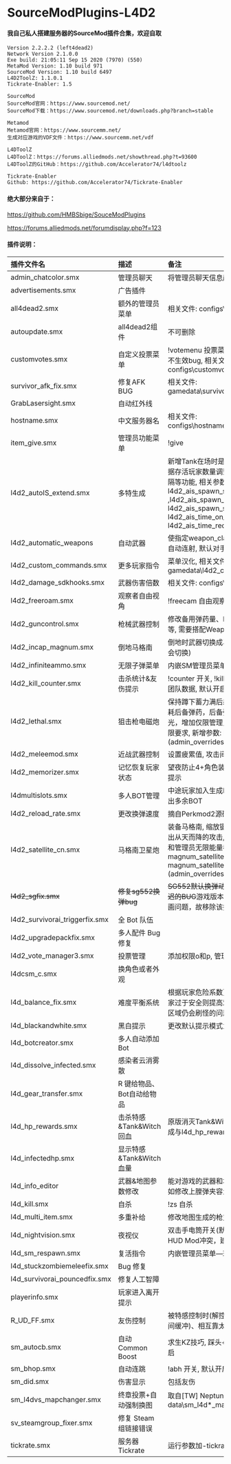 # SourceModPlugins-L4D2

#### 我自己私人搭建服务器的SourceMod插件合集，欢迎自取

```
Version 2.2.2.2 (left4dead2)
Network Version 2.1.0.0
Exe build: 21:05:11 Sep 15 2020 (7970) (550)
MetaMod Version: 1.10 build 971
SourceMod Version: 1.10 build 6497
L4D2ToolZ: 1.1.0.1
Tickrate-Enabler: 1.5

SourceMod
SourceMod官网：https://www.sourcemod.net/
SourceMod下载：https://www.sourcemod.net/downloads.php?branch=stable

Metamod
Metamod官网：https://www.sourcemm.net/
生成对应游戏的VDF文件：https://www.sourcemm.net/vdf

L4DToolZ
L4DToolZ：https://forums.alliedmods.net/showthread.php?t=93600
L4DToolZ的GitHub：https://github.com/Accelerator74/l4dtoolz

Tickrate-Enabler
Github: https://github.com/Accelerator74/Tickrate-Enabler
```

#### 绝大部分来自于：

https://github.com/HMBSbige/SouceModPlugins

https://forums.alliedmods.net/forumdisplay.php?f=123

#### 插件说明：

| 插件文件名                     | 描述                      | 备注                                                                                                                                                                                                                                       |
| :----------------------------- | :------------------------ | :----------------------------------------------------------------------------------------------------------------------------------------------------------------------------------------------------------------------------------------- |
| admin_chatcolor.smx            | 管理员聊天                | 将管理员聊天信息颜色变更                                                                                                                                                                                                                   |
| advertisements.smx             | 广告插件                  |                                                                                                                                                                                                                                            |
| all4dead2.smx                  | 额外的管理员菜单          | 相关文件: configs\advertisements.txt                                                                                                                                                                                                       |
| autoupdate.smx                 | all4dead2组件             | 不可删除                                                                                                                                                                                                                                   |
| customvotes.smx                | 自定义投票菜单            | !votemenu 投票菜单, 修复投票冷却时间不生效bug, 相关文件: configs\customvotes.cfg                                                                                                                                                           |
| survivor_afk_fix.smx           | 修复AFK BUG               | 相关文件: gamedata\survivor_afk_fix.txt                                                                                                                                                                                                    |
| GrabLasersight.smx             | 自动红外线                |                                                                                                                                                                                                                                            |
| hostname.smx                   | 中文服务器名              | 相关文件: configs\hostname\hostname.txt                                                                                                                                                                                                    |
| item_give.smx                  | 管理员功能菜单            | !give                                                                                                                                                                                                                                      |
| l4d2_autoIS_extend.smx         | 多特生成                  | 新增Tank在场时是否继续生成特感，根据存活玩家数量调整特感数量以及刷新间隔等功能, 相关参数: l4d2_ais_spawn_si_with_tank ,l4d2_ais_spawn_size_on_player, l4d2_ais_spawn_size_add_amount, l4d2_ais_time_on_player, l4d2_ais_time_reduce_amount |
| l4d2_automatic_weapons         | 自动武器                  | 使指定weapon_class的武器按住射击键自动连射, 默认对手枪开启                                                                                                                                                                                 |
| l4d2_custom_commands.smx       | 更多玩家指令              | 菜单汉化, 相关文件: gamedata\l4d2_custom_commands.txt                                                                                                                                                                                      |
| l4d2_damage_sdkhooks.smx       | 武器伤害倍数              | 相关文件: configs\l4d2damagemod.cfg                                                                                                                                                                                                        |
| l4d2_freeroam.smx              | 观察者自由视角            | !freecam 自由观察视角                                                                                                                                                                                                                      |
| l4d2_guncontrol.smx            | 枪械武器控制              | 修改备用弹药量、M60&榴弹枪子弹补充等, 需要搭配WeaponUnlock使用                                                                                                                                                                             |
| l4d2_incap_magnum.smx          | 倒地马格南                | 倒地时武器切换成马格南 (默认只有近战会切换)                                                                                                                                                                                                |
| l4d2_infiniteammo.smx          | 无限子弹菜单              | 内嵌SM管理员菜单，提示信息小改                                                                                                                                                                                                             |
| l4d2_kill_counter.smx          | 击杀统计&友伤提示         | !counter 开关, !kills 个人数据, !teamkills 团队数据, 默认开启友伤提示、关闭通知                                                                                                                                                            |
| l4d2_lethal.smx                | 狙击枪电磁炮              | 保持蹲下蓄力满后射出电磁炮, 修改为消耗后备弹药，后备弹药不足时会直接耗光，增加仅限管理员使用参数以及对应权限要求, 新增参数: lethal_weapon (admin_overrides.cfg)                                                                            |
| l4d2_meleemod.smx              | 近战武器控制              | 设置疲累值, 攻击间隔等                                                                                                                                                                                                                     |
| l4d2_memorizer.smx             | 记忆恢复玩家状态          | 望夜防止4+角色装备混乱的原版, 无任何提示                                                                                                                                                                                                   |
| l4dmultislots.smx              | 多人BOT管理               | 中途玩家加入生成BOT提供接管, 自动踢出多余BOT                                                                                                                                                                                               |
| l4d2_reload_rate.smx           | 更改换弹速度              | 摘自Perkmod2源码                                                                                                                                                                                                                           |
| l4d2_satellite_cn.smx          | 马格南卫星炮              | 装备马格南, 缩放键弹出菜单切换模式, 射出从天而降的攻击, 增加仅限管理员使用和管理员无限能量参数, 新增参数: magnum_satellite, magnum_satellite_unlimit (admin_overrides.cfg)                                                                 |
| ~~l4d2_sgfix.smx~~            | ~~修复sg552换弹bug~~     | ~~SG552默认换弹动画结束到可开枪有延迟的BUG~~游戏版本2.2.x.x后已修复该动画问题，故移除该插件                                                                                                                                               |
| l4d2_survivorai_triggerfix.smx | 全 Bot 队伍               |                                                                                                                                                                                                                                            |
| l4d2_upgradepackfix.smx        | 多人配件 Bug 修复         |                                                                                                                                                                                                                                            |
| l4d2_vote_manager3.smx         | 投票管理                  | 添加权限o和p, 管理员防踢                                                                                                                                                                                                                   |
| l4dcsm_c.smx                   | 换角色或者外观            |                                                                                                                                                                                                                                            |
| l4d_balance_fix.smx            | 难度平衡系统              | 根据玩家危险系数更改导演AI运作(即玩家过于安全则提高难度), 修复玩家在安全区域仍会刷怪的问题                                                                                                                                                 |
| l4d_blackandwhite.smx          | 黑白提示                  | 更改默认提示模式为聊天栏, 文本汉化                                                                                                                                                                                                         |
| l4d_botcreator.smx             | 多人自动添加 Bot          |                                                                                                                                                                                                                                            |
| l4d_dissolve_infected.smx      | 感染者云消雾散            |                                                                                                                                                                                                                                            |
| l4d_gear_transfer.smx          | R 键给物品、Bot自动给物品 |                                                                                                                                                                                                                                            |
| l4d_hp_rewards.smx             | 击杀特感&Tank&Witch回血   | 原版消灭Tank&Witch只回复100HP, 改成与l4d_hp_rewards_max参数一致                                                                                                                                                                            |
| l4d_infectedhp.smx             | 显示特感&Tank&Witch血量   |                                                                                                                                                                                                                                            |
| l4d_info_editor                | 武器&地图参数修改         | 能对游戏的武器和地图脚本进行修改, 比如修改上膛弹夹容量                                                                                                                                                                                     |
| l4d_kill.smx                   | 自杀                      | !zs 自杀                                                                                                                                                                                                                                   |
| l4d_multi_item.smx             | 多重补给                  | 修改地图生成的枪支、物品数量                                                                                                                                                                                                               |
| l4d_nightvision.smx            | 夜视仪                    | 双击手电筒开关(默认F键)，与大部分HUD Mod冲突，建议不装                                                                                                                                                                                     |
| l4d_sm_respawn.smx             | 复活指令                  | 内嵌管理员菜单—玩家菜单内                                                                                                                                                                                                                 |
| l4d_stuckzombiemeleefix.smx    | Bug 修复                  |                                                                                                                                                                                                                                            |
| l4d_survivorai_pouncedfix.smx  | 修复人工智障              |                                                                                                                                                                                                                                            |
| playerinfo.smx                 | 玩家进入离开提示          |                                                                                                                                                                                                                                            |
| R_UD_FF.smx                    | 友伤控制                  | 被特感控制时(解控后都有1秒的免友伤时间缓冲)、相互靠太近时、3.近战                                                                                                                                                                          |
| sm_autocb.smx                  | 自动Common Boost          | 求生KZ技巧, 踩头+右键瞬间加速, 默认开启                                                                                                                                                                                                    |
| sm_bhop.smx                    | 自动连跳                  | !abh 开关, 默认开启                                                                                                                                                                                                                        |
| sm_did.smx                     | 伤害显示                  | 包括友伤                                                                                                                                                                                                                                   |
| sm_l4dvs_mapchanger.smx        | 终章投票+自动强制换图     | 取自[TW] Neptune 服, 相关文件: data\sm_l4d*_mapchanger.txt                                                                                                                                                                                 |
| sv_steamgroup_fixer.smx        | 修复 Steam 组链接错误     |                                                                                                                                                                                                                                            |
| tickrate.smx                   | 服务器Tickrate            | 运行参数加-tickrate 64, sm_gettickrate                                                                                                                                                                                                     |
